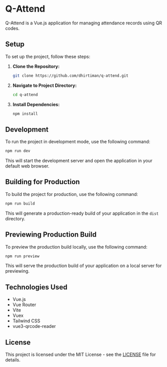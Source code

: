 # Q-Attend

Q-Attend is a Vue.js application for managing attendance records using QR codes.

## Setup

To set up the project, follow these steps:

1. **Clone the Repository:**
   ```bash
   git clone https://github.com/dhirtiman/q-attend.git
   ```
   
2. **Navigate to Project Directory:**
   ```bash
   cd q-attend
   ```

3. **Install Dependencies:**
   ```bash
   npm install
   ```

## Development

To run the project in development mode, use the following command:
```bash
npm run dev
```
This will start the development server and open the application in your default web browser.

## Building for Production

To build the project for production, use the following command:
```bash
npm run build
```
This will generate a production-ready build of your application in the `dist` directory.

## Previewing Production Build

To preview the production build locally, use the following command:
```bash
npm run preview
```
This will serve the production build of your application on a local server for previewing.

## Technologies Used

- Vue.js
- Vue Router
- Vite
- Vuex
- Tailwind CSS
- vue3-qrcode-reader

## License

This project is licensed under the MIT License - see the [LICENSE](LICENSE) file for details.